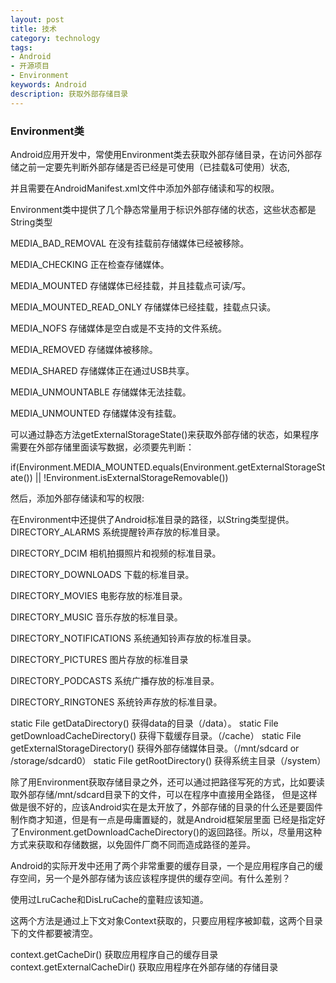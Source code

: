 ```yaml
---
layout: post
title: 技术
category: technology
tags:
- Android
- 开源项目
- Environment
keywords: Android
description: 获取外部存储目录
---
```


### Environment类

Android应用开发中，常使用Environment类去获取外部存储目录，在访问外部存储之前一定要先判断外部存储是否已经是可使用（已挂载&可使用）状态,

并且需要在AndroidManifest.xml文件中添加外部存储读和写的权限。

Environment类中提供了几个静态常量用于标识外部存储的状态，这些状态都是String类型

MEDIA_BAD_REMOVAL 在没有挂载前存储媒体已经被移除。

MEDIA_CHECKING 正在检查存储媒体。

MEDIA_MOUNTED 存储媒体已经挂载，并且挂载点可读/写。

MEDIA_MOUNTED_READ_ONLY 存储媒体已经挂载，挂载点只读。

MEDIA_NOFS 存储媒体是空白或是不支持的文件系统。

MEDIA_REMOVED 存储媒体被移除。

MEDIA_SHARED 存储媒体正在通过USB共享。

MEDIA_UNMOUNTABLE 存储媒体无法挂载。

MEDIA_UNMOUNTED 存储媒体没有挂载。

可以通过静态方法getExternalStorageState()来获取外部存储的状态，如果程序需要在外部存储里面读写数据，必须要先判断：

if(Environment.MEDIA_MOUNTED.equals(Environment.getExternalStorageState()) || !Environment.isExternalStorageRemovable())

然后，添加外部存储读和写的权限:

<uses-permission android:name="android.permission.READ_EXTERNAL_STORAGE">

<uses-permission android:name="android.permission.WRITE_EXTERNAL_STORAGE"></uses-permission></uses-permission>

在Environment中还提供了Android标准目录的路径，以String类型提供。
DIRECTORY_ALARMS 系统提醒铃声存放的标准目录。

DIRECTORY_DCIM 相机拍摄照片和视频的标准目录。

DIRECTORY_DOWNLOADS 下载的标准目录。

DIRECTORY_MOVIES 电影存放的标准目录。

DIRECTORY_MUSIC 音乐存放的标准目录。

DIRECTORY_NOTIFICATIONS 系统通知铃声存放的标准目录。

DIRECTORY_PICTURES 图片存放的标准目录

DIRECTORY_PODCASTS 系统广播存放的标准目录。

DIRECTORY_RINGTONES 系统铃声存放的标准目录。

static File getDataDirectory() 获得data的目录（/data）。
static File getDownloadCacheDirectory() 获得下载缓存目录。（/cache）
static File getExternalStorageDirectory() 获得外部存储媒体目录。（/mnt/sdcard or /storage/sdcard0）
static File getRootDirectory() 获得系统主目录（/system）

除了用Environment获取存储目录之外，还可以通过把路径写死的方式，比如要读取外部存储/mnt/sdcard目录下的文件，可以在程序中直接用全路径，
但是这样做是很不好的，应该Android实在是太开放了，外部存储的目录的什么还是要固件制作商才知道，但是有一点是毋庸置疑的，就是Android框架层里面
已经是指定好了Environment.getDownloadCacheDirectory()的返回路径。所以，尽量用这种方式来获取和存储数据，以免固件厂商不同而造成路径的差异。

Android的实际开发中还用了两个非常重要的缓存目录，一个是应用程序自己的缓存空间，另一个是外部存储为该应该程序提供的缓存空间。有什么差别？

使用过LruCache和DisLruCache的童鞋应该知道。

这两个方法是通过上下文对象Context获取的，只要应用程序被卸载，这两个目录下的文件都要被清空。

context.getCacheDir() 获取应用程序自己的缓存目录
context.getExternalCacheDir() 获取应用程序在外部存储的存储目录



